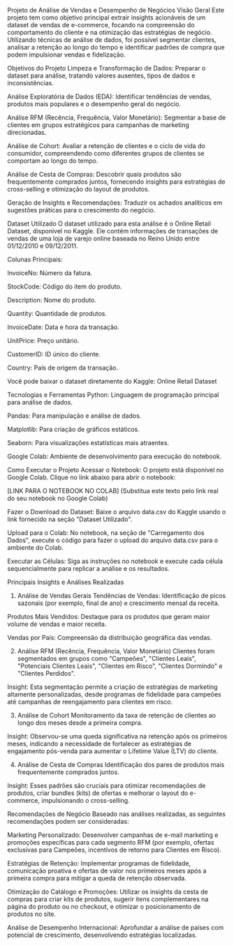 
Projeto de Análise de Vendas e Desempenho de Negócios
Visão Geral
Este projeto tem como objetivo principal extrair insights acionáveis de um dataset de vendas de e-commerce, focando na compreensão do comportamento do cliente e na otimização das estratégias de negócio. Utilizando técnicas de análise de dados, foi possível segmentar clientes, analisar a retenção ao longo do tempo e identificar padrões de compra que podem impulsionar vendas e fidelização.

Objetivos do Projeto
Limpeza e Transformação de Dados: Preparar o dataset para análise, tratando valores ausentes, tipos de dados e inconsistências.

Análise Exploratória de Dados (EDA): Identificar tendências de vendas, produtos mais populares e o desempenho geral do negócio.

Análise RFM (Recência, Frequência, Valor Monetário): Segmentar a base de clientes em grupos estratégicos para campanhas de marketing direcionadas.

Análise de Cohort: Avaliar a retenção de clientes e o ciclo de vida do consumidor, compreendendo como diferentes grupos de clientes se comportam ao longo do tempo.

Análise de Cesta de Compras: Descobrir quais produtos são frequentemente comprados juntos, fornecendo insights para estratégias de cross-selling e otimização do layout de produtos.

Geração de Insights e Recomendações: Traduzir os achados analíticos em sugestões práticas para o crescimento do negócio.

Dataset Utilizado
O dataset utilizado para esta análise é o Online Retail Dataset, disponível no Kaggle. Ele contém informações de transações de vendas de uma loja de varejo online baseada no Reino Unido entre 01/12/2010 e 09/12/2011.

Colunas Principais:

InvoiceNo: Número da fatura.

StockCode: Código do item do produto.

Description: Nome do produto.

Quantity: Quantidade de produtos.

InvoiceDate: Data e hora da transação.

UnitPrice: Preço unitário.

CustomerID: ID único do cliente.

Country: País de origem da transação.

Você pode baixar o dataset diretamente do Kaggle: Online Retail Dataset

Tecnologias e Ferramentas
Python: Linguagem de programação principal para análise de dados.

Pandas: Para manipulação e análise de dados.

Matplotlib: Para criação de gráficos estáticos.

Seaborn: Para visualizações estatísticas mais atraentes.

Google Colab: Ambiente de desenvolvimento para execução do notebook.

Como Executar o Projeto
Acessar o Notebook: O projeto está disponível no Google Colab. Clique no link abaixo para abrir o notebook:

[LINK PARA O NOTEBOOK NO COLAB] (Substitua este texto pelo link real do seu notebook no Google Colab)

Fazer o Download do Dataset: Baixe o arquivo data.csv do Kaggle usando o link fornecido na seção "Dataset Utilizado".

Upload para o Colab: No notebook, na seção de "Carregamento dos Dados", execute o código para fazer o upload do arquivo data.csv para o ambiente do Colab.

Executar as Células: Siga as instruções no notebook e execute cada célula sequencialmente para replicar a análise e os resultados.

Principais Insights e Análises Realizadas
1. Análise de Vendas Gerais
Tendências de Vendas: Identificação de picos sazonais (por exemplo, final de ano) e crescimento mensal da receita.

Produtos Mais Vendidos: Destaque para os produtos que geram maior volume de vendas e maior receita.

Vendas por País: Compreensão da distribuição geográfica das vendas.

2. Análise RFM (Recência, Frequência, Valor Monetário)
Clientes foram segmentados em grupos como "Campeões", "Clientes Leais", "Potenciais Clientes Leais", "Clientes em Risco", "Clientes Dormindo" e "Clientes Perdidos".

Insight: Esta segmentação permite a criação de estratégias de marketing altamente personalizadas, desde programas de fidelidade para campeões até campanhas de reengajamento para clientes em risco.

3. Análise de Cohort
Monitoramento da taxa de retenção de clientes ao longo dos meses desde a primeira compra.

Insight: Observou-se uma queda significativa na retenção após os primeiros meses, indicando a necessidade de fortalecer as estratégias de engajamento pós-venda para aumentar o Lifetime Value (LTV) do cliente.

4. Análise de Cesta de Compras
Identificação dos pares de produtos mais frequentemente comprados juntos.

Insight: Esses padrões são cruciais para otimizar recomendações de produtos, criar bundles (kits) de ofertas e melhorar o layout do e-commerce, impulsionando o cross-selling.

Recomendações de Negócio
Baseado nas análises realizadas, as seguintes recomendações podem ser consideradas:

Marketing Personalizado: Desenvolver campanhas de e-mail marketing e promoções específicas para cada segmento RFM (por exemplo, ofertas exclusivas para Campeões, incentivos de retorno para Clientes em Risco).

Estratégias de Retenção: Implementar programas de fidelidade, comunicação proativa e ofertas de valor nos primeiros meses após a primeira compra para mitigar a queda de retenção observada.

Otimização do Catálogo e Promoções: Utilizar os insights da cesta de compras para criar kits de produtos, sugerir itens complementares na página do produto ou no checkout, e otimizar o posicionamento de produtos no site.

Análise de Desempenho Internacional: Aprofundar a análise de países com potencial de crescimento, desenvolvendo estratégias localizadas.
